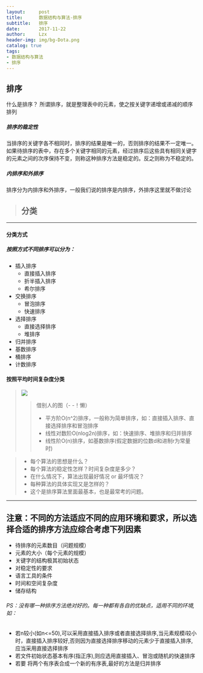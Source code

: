 ```yaml
---
layout:     post
title:      数据结构与算法-排序
subtitle:   排序
date:       2017-11-22
author:     Lzx
header-img: img/bg-Dota.png
catalog: true
tags:
- 数据结构与算法
- 排序
---
```


排序
---
什么是排序？
所谓排序，就是整理表中的元素，使之按关键字递增或递减的顺序排列
##### 排序的稳定性
当排序的关键字各不相同时，排序的结果是唯一的，否则排序的结果不一定唯一。
如果待排序的表中，存在多个关键字相同的元素，经过排序后这些具有相同关键字的元素之间的次序保持不变，则称这种排序方法是稳定的。反之则称为不稳定的。
##### 内排序和外排序
排序分为内排序和外排序，一般我们说的排序是内排序，外排序这里就不做讨论
> ## 分类
---
#### 分类方式
##### 按照方式不同排序可以分为：
 - 插入排序
    - 直接插入排序 
    - 折半插入排序 
    - 希尔排序
 - 交换排序
    - 冒泡排序
    - 快速排序
 - 选择排序
    - 直接选择排序
    - 堆排序
 - 归并排序
 - 基数排序
 - 桶排序
 - 计数排序

#### 按照平均时间复杂度分类
> ![](http://img.my.csdn.net/uploads/201105/24/0_1306225536P8O4.gif)
> > 借别人的图（- -！懒）
> > - 平方阶O(n^2)排序，一般称为简单排序，如：直接插入排序、直接选择排序和冒泡排序
> > - 线性对数阶O(nlog2n)排序，如：快速排序、堆排序和归并排序
> > - 线性阶O(n)排序，如基数排序(假定数据的位数d和进制r为常量时)

>  -  每个算法的思想是什么？ 
>  -  每个算法的稳定性怎样？时间复杂度是多少？ 
>  - 在什么情况下，算法出现最好情况 or 最坏情况？ 
>  -  每种算法的具体实现又是怎样的？
>  - 这个是排序算法里面最基本，也是最常考的问题。

---
## 注意：不同的方法适应不同的应用环境和要求，所以选择合适的排序方法应综合考虑下列因素
- 待排序的元素数目（问题规模）
- 元素的大小（每个元素的规模）
- 关键字的结构极其初始状态
- 对稳定性的要求
- 语言工具的条件
- 时间和空间复杂度
- 储存结构
###### PS：没有哪一种排序方法绝对好的。每一种都有各自的优缺点，适用不同的环境,如：
   - 若n较小(如n<=50),可以采用直接插入排序或者直接选择排序,当元素规模i较小时，直接插入排序较好,否则因为直接选择排序移动的元素少于直接插入排序,应当采用直接选择排序
   - 若文件初始状态基本有序(指正序),则应选用直接插入、冒泡或随机的快速排序
   - 若要 将两个有序表合成一个新的有序表,最好的方法是归并排序
